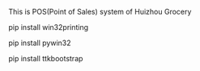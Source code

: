 This is POS(Point of Sales) system of Huizhou Grocery

pip install win32printing

pip install pywin32

pip install ttkbootstrap

